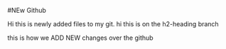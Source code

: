 #NEw Github

Hi this is newly added files to my git.
hi this is on the h2-heading branch

this is how we ADD NEW changes over the github
